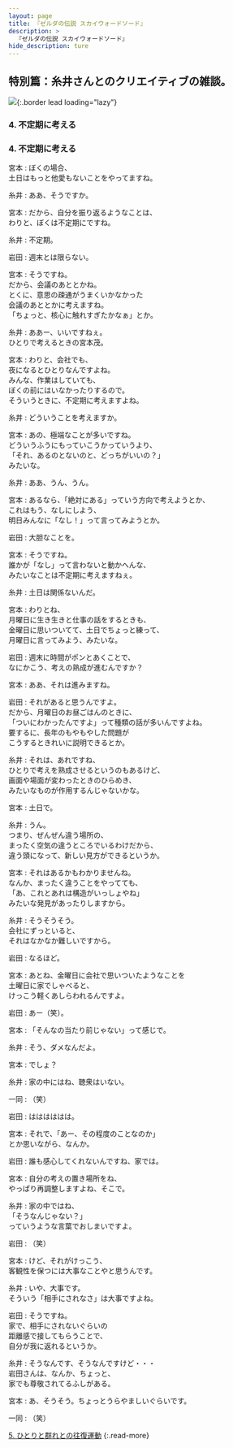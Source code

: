 ```yaml
---
layout: page
title: 『ゼルダの伝説 スカイウォードソード』
description: >
  『ゼルダの伝説 スカイウォードソード』
hide_description: ture
---
```


## 特別篇：糸井さんとのクリエイティブの雑談。

![](/interviews/jp/wii/souj/sp/img/mainvisual4.jpg){:.border lead loading="lazy"}

### 4. 不定期に考える

<DIV CLASS="pagebox-r">

### 4. 不定期に考える

宮本
: ぼくの場合、<br>土日はもっと他愛もないことをやってますね。

糸井
: ああ、そうですか。

宮本
: だから、自分を振り返るようなことは、<br>わりと、ぼくは不定期にですね。

糸井
: 不定期。

岩田
: 週末とは限らない。

宮本
: そうですね。<br>だから、会議のあととかね。<br>とくに、意思の疎通がうまくいかなかった<br>会議のあととかに考えますね。<br>「ちょっと、核心に触れすぎたかなぁ」とか。

糸井
: ああー、いいですねぇ。<br>ひとりで考えるときの宮本茂。

宮本
: わりと、会社でも、<br>夜になるとひとりなんですよね。<br>みんな、作業はしていても、<br>ぼくの前にはいなかったりするので。<br>そういうときに、不定期に考えますよね。

糸井
: どういうことを考えますか。

宮本
: あの、極端なことが多いですね。<br>どういうふうにもっていこうかっていうより、<br>「それ、あるのとないのと、どっちがいいの？」<br>みたいな。

糸井
: ああ、うん、うん。

宮本
: あるなら、「絶対にある」っていう方向で考えようとか、<br>これはもう、なしにしよう、<br>明日みんなに「なし！」って言ってみようとか。

岩田
: 大胆なことを。

宮本
: そうですね。<br>誰かが「なし」って言わないと動かへんな、<br>みたいなことは不定期に考えますねぇ。

糸井
: 土日は関係ないんだ。

宮本
: わりとね、<br>月曜日に生き生きと仕事の話をするときも、<br>金曜日に思いついてて、土日でちょっと練って、<br>月曜日に言ってみよう、みたいな。

岩田
: 週末に時間がポンとあくことで、<br>なにかこう、考えの熟成が進むんですか？

宮本
: ああ、それは進みますね。

岩田
: それがあると思うんですよ。<br>だから、月曜日のお昼ごはんのときに、<br>「ついにわかったんですよ」って種類の話が多いんですよね。<br>要するに、長年のもやもやした問題が<br>こうするときれいに説明できるとか。

糸井
: それは、あれですね、<br>ひとりで考えを熟成させるというのもあるけど、<br>画面や場面が変わったときのひらめき、<br>みたいなものが作用するんじゃないかな。

宮本
: 土日で。

糸井
: うん。<br>つまり、ぜんぜん違う場所の、<br>まったく空気の違うところでいるわけだから、<br>違う頭になって、新しい見方ができるというか。

宮本
: それはあるかもわかりませんね。<br>なんか、まったく違うことをやってても、<br>「あ、これとあれは構造がいっしょやね」<br>みたいな発見があったりしますから。

糸井
: そうそうそう。<br>会社にずっといると、<br>それはなかなか難しいですから。

岩田
: なるほど。

宮本
: あとね、金曜日に会社で思いついたようなことを<br>土曜日に家でしゃべると、<br>けっこう軽くあしらわれるんですよ。

岩田
: あー（笑）。

宮本
: 「そんなの当たり前じゃない」って感じで。

糸井
: そう、ダメなんだよ。

宮本
: でしょ？

糸井
: 家の中にはね、聴衆はいない。

一同
: （笑）

岩田
: はははははは。

宮本
: それで、「あー、その程度のことなのか」<br>とか思いながら、なんか。

岩田
: 誰も感心してくれないんですね、家では。

宮本
: 自分の考えの置き場所をね、<br>やっぱり再調整しますよね、そこで。

糸井
: 家の中ではね、<br>「そうなんじゃない？」<br>っていうような言葉でおしまいですよ。

岩田
: （笑）

宮本
: けど、それがけっこう、<br>客観性を保つには大事なことやと思うんです。

糸井
: いや、大事です。<br>そういう「相手にされなさ」は大事ですよね。

岩田
: そうですね。<br>家で、相手にされないぐらいの<br>距離感で接してもらうことで、<br>自分が我に返れるというか。

糸井
: そうなんです、そうなんですけど・・・<br>岩田さんは、なんか、ちょっと、<br>家でも尊敬されてるふしがある。

宮本
: あ、そうそう。ちょっとうらやましいぐらいです。

一同
: （笑）

[5. ひとりと群れとの往復運動](5.md)
{:.read-more}

